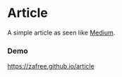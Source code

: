 # Article

A simple article as seen like [Medium](https://medium.com/javascript-in-plain-english/https-medium-com-javascript-in-plain-english-how-to-build-a-simple-chrome-extension-in-vanilla-javascript-e52b2994aeeb).

### Demo
https://zafree.github.io/article
